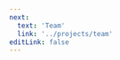 ```yaml
---
next:
  text: 'Team'
  link: '../projects/team'
editLink: false
---
```


<script setup>
  import Hero from './Hero.vue'
  import ArticleCard from './ArticleCard.vue'
  import data from './data.json'
</script>

<Hero
name="Projects"
subtitle="Here are some projects that you can get started with OSAVC." />

<div v-for="(article, index) in data" :key="index"
>
  <ArticleCard :title="article.title" :excerpt="article.excerpt" :image="article.image" :author="article.Author" :href="article.path" :date="article.Updated"
  />
</div>
